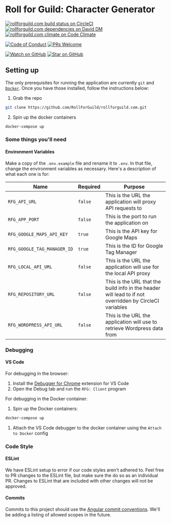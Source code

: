 # Roll for Guild: Character Generator

[![rollforguild.com build status on CircleCI][circleci-badge]][circleci]
[![rollforguild.com dependencies on David DM][daviddm-badge]][daviddm]
[![rollforguild.com climate on Code Climate][codeclimate-badge]][codeclimate]

[![Code of Conduct][code-of-conduct-badge]][code-of-conduct]
[![PRs Welcome][prs-badge]][prs]

[![Watch on GitHub][github-watch-badge]][github-watch]
[![Star on GitHub][github-star-badge]][github-star]

## Setting up

The only prerequisites for running the application are currently `git` and [`Docker`](https://www.docker.com/). Once you have those installed, follow the instructions below:

1. Grab the repo
```bash
git clone https://github.com/RollForGuild/rollforguild.com.git
```

2. Spin up the docker containers
```bash
docker-compose up
```

### Some things you'll need

#### Environment Variables

Make a copy of the `.env.example` file and rename it to `.env`. In that file, change the environment variables as necessary. Here's a description of what each one is for:

| Name                             | Required | Purpose |
|----------------------------------|----------|---------|
| `RFG_API_URL`                    | `false`  | This is the URL the application will proxy API requests to |
| `RFG_APP_PORT`                   | `false`  | This is the port to run the application on |
| `RFG_GOOGLE_MAPS_API_KEY`        | `true`   | This is the API key for Google Maps |
| `RFG_GOOGLE_TAG_MANAGER_ID` | `true`   | This is the ID for Google Tag Manager |
| `RFG_LOCAL_API_URL`              | `false`  | This is the URL the application will use for the local API proxy |
| `RFG_REPOSITORY_URL`             | `false`  | This is the URL that the build info in the header will lead to if not overridden by CircleCI variables |
| `RFG_WORDPRESS_API_URL`          | `false`  | This is the URL the application will use to retrieve Wordpress data from |

### Debugging

#### VS Code

For debugging in the browser:

1. Install the [Debugger for Chrome](https://github.com/Microsoft/vscode-chrome-debug) extension for VS Code
1. Open the Debug tab and run the `RFG: Client` program

For debugging in the Docker container:

1. Spin up the Docker containers:
  ```bash
  docker-compose up
  ```
1. Attach the VS Code debugger to the docker container using the `Attach to Docker` config

### Code Style

#### ESLint

We have ESLint setup to error if our code styles aren't adhered to. Feel free to PR changes to the ESLint file, but make sure the do so as an individual PR. Changes to ESLint that are included with other changes will not be approved.

#### Commits

Commits to this project should use the [Angular commit conventions](https://gist.github.com/stephenparish/9941e89d80e2bc58a153). We'll be adding a listing of allowed scopes in the future.





[code-of-conduct]: CODE_OF_CONDUCT.md
[code-of-conduct-badge]: https://img.shields.io/badge/code%20of-conduct-ff69b4.svg?style=flat-square
[codeclimate]: https://codeclimate.com/github/RollForGuild/rollforguild.com
[codeclimate-badge]: https://img.shields.io/codeclimate/maintainability/RollForGuild/rollforguild.com.svg?style=flat-square
[coveralls]: https://coveralls.io/github/RollForGuild/rollforguild.com
[coveralls-badge]: https://img.shields.io/coveralls/RollForGuild/rollforguild.com.svg?style=flat-square
[daviddm]: https://david-dm.org/RollForGuild/rollforguild.com
[daviddm-badge]: https://img.shields.io/david/RollForGuild/rollforguild.com.svg?style=flat-square
[github-watch]: https://github.com/RollForGuild/rollforguild.com/watchers
[github-watch-badge]: https://img.shields.io/github/watchers/RollForGuild/rollforguild.com.svg?style=social
[github-star]: https://github.com/RollForGuild/rollforguild.com/stargazers
[github-star-badge]: https://img.shields.io/github/stars/RollForGuild/rollforguild.com.svg?style=social
[prs]: CONTRIBUTING.md
[prs-badge]: https://img.shields.io/badge/PRs-welcome-brightgreen.svg?style=flat-square
[circleci]: https://circleci.com/gh/RollForGuild/rollforguild.com
[circleci-badge]: https://img.shields.io/circleci/project/github/RollForGuild/rollforguild.com.svg?style=flat-square
